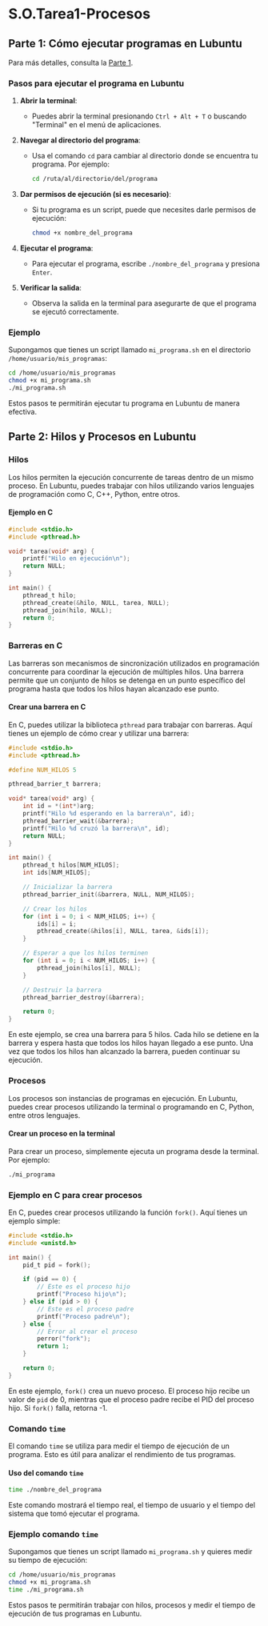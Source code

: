 # S.O.Tarea1-Procesos

## Parte 1: Cómo ejecutar programas en Lubuntu

Para más detalles, consulta la [Parte 1](programas/parte1.md).

### Pasos para ejecutar el programa en Lubuntu

1. **Abrir la terminal**:
    - Puedes abrir la terminal presionando `Ctrl + Alt + T` o buscando "Terminal" en el menú de aplicaciones.

2. **Navegar al directorio del programa**:
    - Usa el comando `cd` para cambiar al directorio donde se encuentra tu programa. Por ejemplo:
      ```bash
      cd /ruta/al/directorio/del/programa
      ```

3. **Dar permisos de ejecución (si es necesario)**:
    - Si tu programa es un script, puede que necesites darle permisos de ejecución:
      ```bash
      chmod +x nombre_del_programa
      ```

4. **Ejecutar el programa**:
    - Para ejecutar el programa, escribe `./nombre_del_programa` y presiona `Enter`.

5. **Verificar la salida**:
    - Observa la salida en la terminal para asegurarte de que el programa se ejecutó correctamente.

### Ejemplo

Supongamos que tienes un script llamado `mi_programa.sh` en el directorio `/home/usuario/mis_programas`:

```bash
cd /home/usuario/mis_programas
chmod +x mi_programa.sh
./mi_programa.sh
```

Estos pasos te permitirán ejecutar tu programa en Lubuntu de manera efectiva.



## Parte 2: Hilos y Procesos en Lubuntu

### Hilos

Los hilos permiten la ejecución concurrente de tareas dentro de un mismo proceso. En Lubuntu, puedes trabajar con hilos utilizando varios lenguajes de programación como C, C++, Python, entre otros.

#### Ejemplo en C

```c
#include <stdio.h>
#include <pthread.h>

void* tarea(void* arg) {
    printf("Hilo en ejecución\n");
    return NULL;
}

int main() {
    pthread_t hilo;
    pthread_create(&hilo, NULL, tarea, NULL);
    pthread_join(hilo, NULL);
    return 0;
}
```


### Barreras en C

Las barreras son mecanismos de sincronización utilizados en programación concurrente para coordinar la ejecución de múltiples hilos. Una barrera permite que un conjunto de hilos se detenga en un punto específico del programa hasta que todos los hilos hayan alcanzado ese punto.

#### Crear una barrera en C

En C, puedes utilizar la biblioteca `pthread` para trabajar con barreras. Aquí tienes un ejemplo de cómo crear y utilizar una barrera:

```c
#include <stdio.h>
#include <pthread.h>

#define NUM_HILOS 5

pthread_barrier_t barrera;

void* tarea(void* arg) {
    int id = *(int*)arg;
    printf("Hilo %d esperando en la barrera\n", id);
    pthread_barrier_wait(&barrera);
    printf("Hilo %d cruzó la barrera\n", id);
    return NULL;
}

int main() {
    pthread_t hilos[NUM_HILOS];
    int ids[NUM_HILOS];

    // Inicializar la barrera
    pthread_barrier_init(&barrera, NULL, NUM_HILOS);

    // Crear los hilos
    for (int i = 0; i < NUM_HILOS; i++) {
        ids[i] = i;
        pthread_create(&hilos[i], NULL, tarea, &ids[i]);
    }

    // Esperar a que los hilos terminen
    for (int i = 0; i < NUM_HILOS; i++) {
        pthread_join(hilos[i], NULL);
    }

    // Destruir la barrera
    pthread_barrier_destroy(&barrera);

    return 0;
}
```

En este ejemplo, se crea una barrera para 5 hilos. Cada hilo se detiene en la barrera y espera hasta que todos los hilos hayan llegado a ese punto. Una vez que todos los hilos han alcanzado la barrera, pueden continuar su ejecución.


### Procesos

Los procesos son instancias de programas en ejecución. En Lubuntu, puedes crear procesos utilizando la terminal o programando en C, Python, entre otros lenguajes. 

#### Crear un proceso en la terminal

Para crear un proceso, simplemente ejecuta un programa desde la terminal. Por ejemplo:

```bash
./mi_programa
```

### Ejemplo en C para crear procesos

En C, puedes crear procesos utilizando la función `fork()`. Aquí tienes un ejemplo simple:

```c
#include <stdio.h>
#include <unistd.h>

int main() {
    pid_t pid = fork();

    if (pid == 0) {
        // Este es el proceso hijo
        printf("Proceso hijo\n");
    } else if (pid > 0) {
        // Este es el proceso padre
        printf("Proceso padre\n");
    } else {
        // Error al crear el proceso
        perror("fork");
        return 1;
    }

    return 0;
}
```

En este ejemplo, `fork()` crea un nuevo proceso. El proceso hijo recibe un valor de `pid` de 0, mientras que el proceso padre recibe el PID del proceso hijo. Si `fork()` falla, retorna -1.


### Comando `time`

El comando `time` se utiliza para medir el tiempo de ejecución de un programa. Esto es útil para analizar el rendimiento de tus programas.

#### Uso del comando `time`

```bash
time ./nombre_del_programa
```

Este comando mostrará el tiempo real, el tiempo de usuario y el tiempo del sistema que tomó ejecutar el programa.

### Ejemplo comando `time`

Supongamos que tienes un script llamado `mi_programa.sh` y quieres medir su tiempo de ejecución:

```bash
cd /home/usuario/mis_programas
chmod +x mi_programa.sh
time ./mi_programa.sh
```

Estos pasos te permitirán trabajar con hilos, procesos y medir el tiempo de ejecución de tus programas en Lubuntu.
